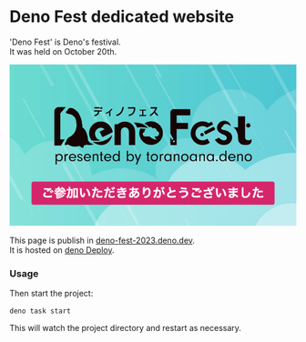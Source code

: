 # Deno Fest dedicated website

'Deno Fest' is Deno's festival.  
It was held on October 20th.

![](deno-fest-logo.png)

This page is publish in [deno-fest-2023.deno.dev](https://deno-fest-2023.deno.dev/).  
It is hosted on [deno Deploy](https://deno.com/deploy).

### Usage

Then start the project:

```
deno task start
```

This will watch the project directory and restart as necessary.
